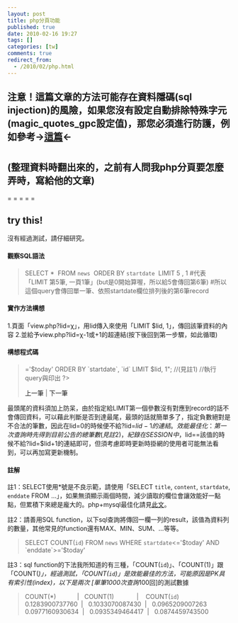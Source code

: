 ```yaml
---
layout: post
title: php分頁功能
published: true
date: 2010-02-16 19:27
tags: []
categories: [tw]
comments: true
redirect_from:
  - /2010/02/php.html
---
```



## 注意！這篇文章的方法可能存在資料隱碼(sql injection)的風險，如果您沒有設定自動排除特殊字元(magic_quotes_gpc設定值)，那您必須進行防護，例如參考->[這篇][1]<-

#

## (整理資料時翻出來的，之前有人問我php分頁要怎麼弄時，寫給他的文章)

= = = = =

## try this!

沒有經過測試，請仔細研究。


#### 觀察SQL語法

> SELECT * 
> FROM `news` 
> ORDER BY `startdate` 
> LIMIT 5 , 1 #代表「LIMIT 第5筆, 一頁1筆」(but是0開始算喔，所以給5會傳回第6筆)
> #所以這個query會傳回單一筆、依照startdate欄位排列後的第6筆record



#### 實作方法構想

####

1.頁面「view.php?lid=χ」，用lid傳入來使用「LIMIT $lid, 1」，傳回該筆資料的內容
2.並給予view.php?lid=χ-1或+1的超連結(按下後回到第一步驟，如此循環)

#### 構想程式碼

> <?PHP
> $lid=$_GET['lid'];
> $sql="SELECT * FROM `news` WHERE `startdate`<='$today' AND `enddate`>='$today' ORDER BY `startdate`, `id` LIMIT $lid, 1";
> //(見註1)
> //執行query與印出
> ?>
> <a herf="自己.php?lid=<?PHP echo $lid-- ?>">上一筆</a> | <a herf="自己.php?lid=<?PHP echo $lid++ ?>">下一筆</a>

最頭尾的資料須加上防呆，由於指定給LIMIT第一個參數沒有對應到record的話不會傳回資料，可以藉此判斷是否到達最尾，最頭的話就簡單多了，指定負數絕對是不合法的筆數，因此在lid=0的時候便不給?lid=$lid-1的連結。
效能最佳化：第一次查詢時先得到目前公告的總筆數(見註2)，紀錄在SESSION中，$lid==該值的時候不給?lid=$lid+1的連結即可，但須考慮即時更新時掛網的使用者可能無法看到，可以再加寫更新機制。



#### 註解

註1：SELECT使用*號是不良示範，請使用「SELECT `title`, `content`, `startdate`, `enddate` FROM ...」，如果無須顯示兩個時間，減少讀取的欄位會讓效能好一點點，但累積下來總是龐大的。php+mysql最佳化請見[此文][2]。

註2：請善用SQL function，以下sql查詢將傳回一欄一列的result，該值為資料列的數量，其他常見的function還有MAX、MIN、SUM、…等等。

> SELECT COUNT(`id`) FROM `news` WHERE `startdate`<='$today' AND `enddate`>='$today'
>

註3：sql function的下法我所知道的有三種，「COUNT(`id`)」、「COUNT(1)」跟「COUNT(*)」，經過測試，「COUNT(`id`)」是效能最佳的方法，可能原因是PK具有索引性(index)，以下是兩次 [單筆1000次查詢*100回]的測試數據

> COUNT(*)            |   COUNT(1)             |    COUNT(`id`)
> 0.1283900737760  |   0.1033070087430  |   0.0965209007263
> 0.0977160930634  |   0.0935349464417  |   0.0874459743500





[1]: http://www.php5.idv.tw/modules.php?mod=books&act=show&shid=2475
[2]: http://www.dublish.com/articles/10.html (此文)
